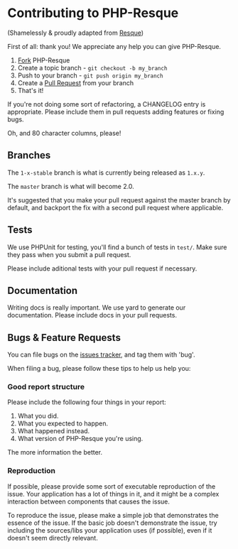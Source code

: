 Contributing to PHP-Resque
==========================

(Shamelessly & proudly adapted from [Resque](https://github.com/resque/resque))

First of all: thank you! We appreciate any help you can give PHP-Resque.

1. [Fork](https://help.github.com/articles/fork-a-repo) PHP-Resque
2. Create a topic branch - `git checkout -b my_branch`
3. Push to your branch - `git push origin my_branch`
4. Create a [Pull Request](http://help.github.com/pull-requests/) from your
   branch
5. That's it!

If you're not doing some sort of refactoring, a CHANGELOG entry is appropriate.
Please include them in pull requests adding features or fixing bugs.

Oh, and 80 character columns, please!

Branches
--------

The `1-x-stable` branch is what is currently being released as `1.x.y`.

The `master` branch is what will become 2.0.

It's suggested that you make your pull request against the master branch by
default, and backport the fix with a second pull request where applicable.

Tests
-----

We use PHPUnit for testing, you'll find a bunch of tests in `test/`.
Make sure they pass when you submit a pull request.

Please include aditional tests with your pull request if necessary.

Documentation
-------------

Writing docs is really important. We use yard to generate our documentation.
Please include docs in your pull requests.

Bugs & Feature Requests
-----------------------

You can file bugs on the [issues
tracker](https://github.com/chrisboulton/php-resque/issues), and tag them with
'bug'.

When filing a bug, please follow these tips to help us help you:

### Good report structure

Please include the following four things in your report:

1. What you did.
2. What you expected to happen.
3. What happened instead.
4. What version of PHP-Resque you're using.

The more information the better.

### Reproduction

If possible, please provide some sort of executable reproduction of the issue.
Your application has a lot of things in it, and it might be a complex
interaction between components that causes the issue.

To reproduce the issue, please make a simple job that demonstrates the essence
of the issue. If the basic job doesn't demonstrate the issue, try including the
sources/libs your application uses (if possible), even if it doesn't seem
directly relevant.
